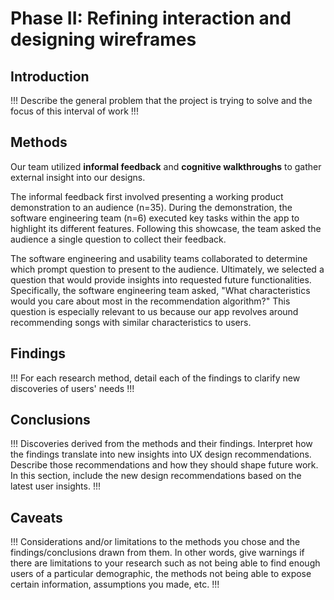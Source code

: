 # Phase II: Refining interaction and designing wireframes

## Introduction

!!! Describe the general problem that the project is trying to solve and the focus of this interval of work !!!

## Methods

Our team utilized **informal feedback** and **cognitive walkthroughs** to gather external insight into our designs.

The informal feedback first involved presenting a working product demonstration to an audience (n=35). During the demonstration, the software engineering team (n=6) executed key tasks within the app to highlight its different features. Following this showcase, the team asked the audience a single question to collect their feedback.

The software engineering and usability teams collaborated to determine which prompt question to present to the audience. Ultimately, we selected a question that would provide insights into requested future functionalities. Specifically, the software engineering team asked, "What characteristics would you care about most in the recommendation algorithm?" This question is especially relevant to us because our app revolves around recommending songs with similar characteristics to users.

<!-- !!! Describe research methods you used to discover new insights, which explains the purpose of each. Provide enough detail that someone would be able to faithfully reproduce your research. Only include research methods in here, not design documents/techniques/artifacts !!! -->

## Findings

!!! For each research method, detail each of the findings to clarify new discoveries of users' needs !!!

## Conclusions

!!! Discoveries derived from the methods and their findings. Interpret how the findings translate into new insights into UX design recommendations. Describe those recommendations and how they should shape future work. In this section, include the new design recommendations based on the latest user insights. !!!

## Caveats

!!! Considerations and/or limitations to the methods you chose and the findings/conclusions drawn from them. In other words, give warnings if there are limitations to your research such as not being able to find enough users of a particular demographic, the methods not being able to expose certain information, assumptions you made, etc. !!!
